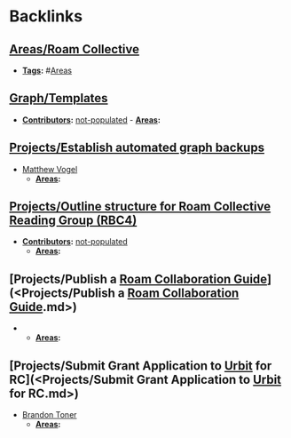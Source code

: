 
# Backlinks
## [Areas/Roam Collective](<Areas/Roam Collective.md>)
- **[Tags](<Tags.md>):** #[Areas](<Areas.md>)

## [Graph/Templates](<Graph/Templates.md>)
- **[Contributors](<Contributors.md>):** [not-populated](<not-populated.md>)
                - **[Areas](<Areas.md>):**

## [Projects/Establish automated graph backups](<Projects/Establish automated graph backups.md>)
- [Matthew Vogel](<Matthew Vogel.md>)
    - **[Areas](<Areas.md>):**

## [Projects/Outline structure for Roam Collective Reading Group (RBC4)](<Projects/Outline structure for Roam Collective Reading Group (RBC4).md>)
- **[Contributors](<Contributors.md>):** [not-populated](<not-populated.md>)
    - **[Areas](<Areas.md>):**

## [Projects/Publish a [Roam Collaboration Guide](<Roam Collaboration Guide.md>)](<Projects/Publish a [Roam Collaboration Guide](<Roam Collaboration Guide.md>).md>)
- 
    - **[Areas](<Areas.md>):**

## [Projects/Submit Grant Application to [Urbit](<Urbit.md>) for RC](<Projects/Submit Grant Application to [Urbit](<Urbit.md>) for RC.md>)
- [Brandon Toner](<Brandon Toner.md>)
    - **[Areas](<Areas.md>):**

